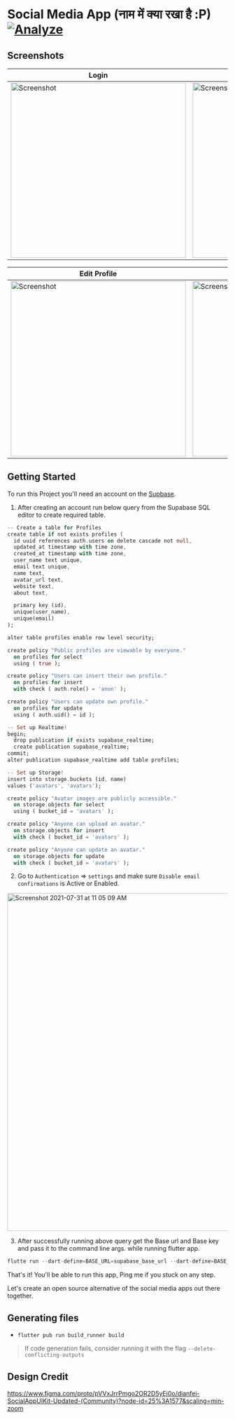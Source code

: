 # Social Media App (नाम में क्या रखा है :P) [![Analyze](https://github.com/ibhavikmakwana/manch/actions/workflows/analyze_actions.yml/badge.svg)](https://github.com/ibhavikmakwana/manch/actions/workflows/analyze_actions.yml)


## Screenshots

| Login | Login Error | Sign up |
| ------------------ | --------------------------- | ------------------ |
| <img src="https://user-images.githubusercontent.com/22465800/127871005-fe919608-5f61-4533-8911-0549c72a2471.png" height="400" alt="Screenshot"/>  | <img src="https://user-images.githubusercontent.com/22465800/127871123-560dc871-494b-4f0c-bea2-1d984be121ac.png" height="400" alt="Screenshot"/> | <img src="https://user-images.githubusercontent.com/22465800/127871162-dd9a04bf-b6ac-447b-a9f6-00ffe7baa9a4.png" height="400" alt="Screenshot"/> |

| Edit Profile | Filled Edit Profile | Profile |
| ------------------ | --------------------------- | ------------------ |
| <img src="https://user-images.githubusercontent.com/22465800/127871283-83f1db8b-ad0f-4750-8536-f1a01b50861d.png" height="400" alt="Screenshot"/>  | <img src="https://user-images.githubusercontent.com/22465800/127871297-fd1d3a58-bdcb-448c-9d7c-8a510ab41646.png" height="400" alt="Screenshot"/> | <img src="https://user-images.githubusercontent.com/22465800/127871328-cfadb349-124e-4cb8-8986-7593bd9159d4.png" height="400" alt="Screenshot"/> |


## Getting Started

To run this Project you'll need an account on the [Supbase](https://app.supabase.io/).


1. After creating an account run below query from the Supabase SQL editor to create required table.

```dart
-- Create a table for Profiles
create table if not exists profiles (
  id uuid references auth.users on delete cascade not null,
  updated_at timestamp with time zone,
  created_at timestamp with time zone,
  user_name text unique,
  email text unique,
  name text,
  avatar_url text,
  website text,
  about text,

  primary key (id),
  unique(user_name),
  unique(email)
);

alter table profiles enable row level security;

create policy "Public profiles are viewable by everyone."
  on profiles for select
  using ( true );

create policy "Users can insert their own profile."
  on profiles for insert
  with check ( auth.role() = 'anon' );

create policy "Users can update own profile."
  on profiles for update
  using ( auth.uid() = id );

-- Set up Realtime!
begin;
  drop publication if exists supabase_realtime;
  create publication supabase_realtime;
commit;
alter publication supabase_realtime add table profiles;

-- Set up Storage!
insert into storage.buckets (id, name)
values ('avatars', 'avatars');

create policy "Avatar images are publicly accessible."
  on storage.objects for select
  using ( bucket_id = 'avatars' );

create policy "Anyone can upload an avatar."
  on storage.objects for insert
  with check ( bucket_id = 'avatars' );

create policy "Anyone can update an avatar."
  on storage.objects for update
  with check ( bucket_id = 'avatars' );
```


2. Go to `Authentication` => `settings` and make sure `Disable email confirmations` is Active or Enabled.
<img width="771" alt="Screenshot 2021-07-31 at 11 05 09 AM" src="https://user-images.githubusercontent.com/22465800/127730215-958ad8a8-b4f2-4ddb-b024-5937c41c5797.png">


3. After successfully running above query get the Base url and Base key and pass it to the command line args. while running flutter app.

```dart
flutte run --dart-define=BASE_URL=supabase_base_url --dart-define=BASE_KEY=supabase_base_key
```

That's it! You'll be able to run this app, Ping me if you stuck on any step.

Let's create an open source alternative of the social media apps out there together.


## Generating files
- `flutter pub run build_runner build`
> If code generation fails, consider running it with the flag `--delete-conflicting-outputs` 



## Design Credit
https://www.figma.com/proto/pVVxJrrPmgo2OR2D5yEj0o/dianfei-SocialAppUIKit-Updated-(Community)?node-id=25%3A1577&scaling=min-zoom


